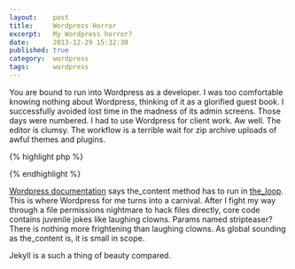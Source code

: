 ```yaml
---
layout:    post
title:     Wordpress Horror
excerpt:   My Wordpress horror?
date:      2013-12-29 15:32:30
published: true
category:  wordpress
tags:      wordpress
---
```


You are bound to run into Wordpress as a developer. I was too comfortable knowing nothing about Wordpress, thinking of it as a glorified guest book. I successfully avoided lost time in the madness of its admin screens. Those days were numbered. I had to use Wordpress for client work. Aw well. The editor is clumsy. The workflow is a terrible wait for zip archive uploads of awful themes and plugins.

{% highlight php %}
<?php the_content( $more_link_text, $stripteaser ); ?>
{% endhighlight %}

[Wordpress documentation][codex] says the\_content method has to run in [the\_loop][loop]. This is where Wordpress for me turns into a carnival. After I fight my way through a file permissions nightmare to hack files directly, core code contains juvenile jokes like laughing clowns. Params named stripteaser? There is nothing more frightening than laughing clowns. As global sounding as the\_content is, it is small in scope.

Jekyll is a such a thing of beauty compared.

[codex]: http://codex.wordpress.org/the_content
[loop]: http://codex.wordpress.org/The_Loop
